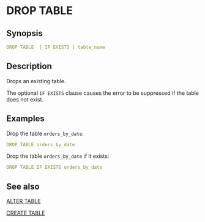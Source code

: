 # DROP TABLE

## Synopsis

```yaml
DROP TABLE  [ IF EXISTS ] table_name
```

## Description

Drops an existing table.

The optional `IF EXISTS` clause causes the error to be suppressed if the table does not exist.

## Examples

Drop the table `orders_by_date`:

```yaml
DROP TABLE orders_by_date
```

Drop the table `orders_by_date` if it exists:

```yaml
DROP TABLE IF EXISTS orders_by_date
```

## See also

[ALTER TABLE](./alter_table.md) 

[CREATE TABLE](./create_table.md)